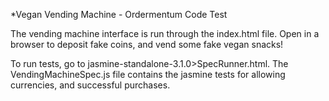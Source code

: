 *Vegan Vending Machine - Ordermentum Code Test

The vending machine interface is run through the index.html file. Open in a browser to deposit fake coins, and vend some fake vegan snacks!

To run tests, go to jasmine-standalone-3.1.0>SpecRunner.html. The VendingMachineSpec.js file contains the jasmine tests for allowing currencies, and successful purchases. 
